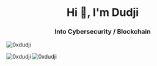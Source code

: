 <h1 align="center">Hi 👋, I'm Dudji</h1>
<h3 align="center">Into Cybersecurity / Blockchain</h3>

<p align="left"> <img src="https://komarev.com/ghpvc/?username=0xdudji&label=Profile%20views&color=0e75b6&style=flat" alt="0xdudji" /> </p>
  
<p><img align="left" src="https://github-readme-stats.vercel.app/api/top-langs?username=0xdudji&show_icons=true&locale=en&layout=compact" alt="0xdudji" /></p>

<p><img align="center" src="https://github-readme-streak-stats.herokuapp.com/?user=0xdudji&" alt="0xdudji" /></p>
